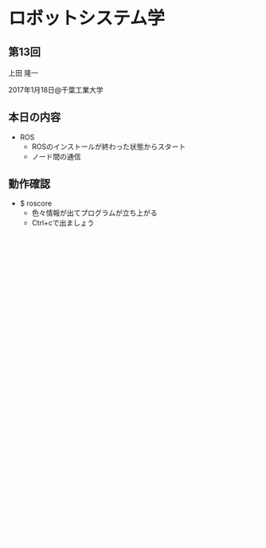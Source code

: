 <h2></h2>
<h1 style="font-size: 250%;">ロボットシステム学</h1>
<h2>第13回</h2>
上田 隆一

2017年1月18日\@千葉工業大学

<!--nextpage-->
<h2>本日の内容</h2>
<ul>
 	<li>ROS
<ul>
 	<li>ROSのインストールが終わった状態からスタート</li>
 	<li>ノード間の通信</li>
</ul>
</li>
</ul>
<!--nextpage-->
<h2>動作確認</h2>
<ul>
 	<li>$ roscore
<ul>
 	<li>色々情報が出てプログラムが立ち上がる</li>
 	<li>Ctrl+cで出ましょう</li>
</ul>
</li>
</ul>
<pre><span style="color: #ffffff;">$ roscore</span>
<span style="color: #ffffff;">... logging to /home/ubuntu/.ros/log/b749a100-d0dc-11e5-a506-b827eb17cb96/roslaunch-ubuntu-1425.log</span>
<span style="color: #ffffff;">Checking log directory for disk usage. This may take awhile.</span>
<span style="color: #ffffff;">Press Ctrl-C to interrupt</span>
<span style="color: #ffffff;">Done checking log file disk usage. Usage is &lt;1GB.</span>

<span style="color: #ffffff;">started roslaunch server http://localhost:39310/</span>
<span style="color: #ffffff;">ros_comm version 1.12.6</span>

<span style="color: #ffffff;">SUMMARY</span>
<span style="color: #ffffff;">========</span>

<span style="color: #ffffff;">PARAMETERS</span>
<span style="color: #ffffff;">* /rosdistro: kinetic</span>
<span style="color: #ffffff;">* /rosversion: 1.12.6</span>

<span style="color: #ffffff;">NODES</span>

<span style="color: #ffffff;">auto-starting new master</span>
<span style="color: #ffffff;">process[master]: started with pid [1439]</span>
<span style="color: #ffffff;">ROS_MASTER_URI=http://localhost:11311/</span>

<span style="color: #ffffff;">setting /run_id to b749a100-d0dc-11e5-a506-b827eb17cb96</span>
<span style="color: #ffffff;">process[rosout-1]: started with pid [1452]</span>
<span style="color: #ffffff;">started core service [/rosout]</span></pre>
